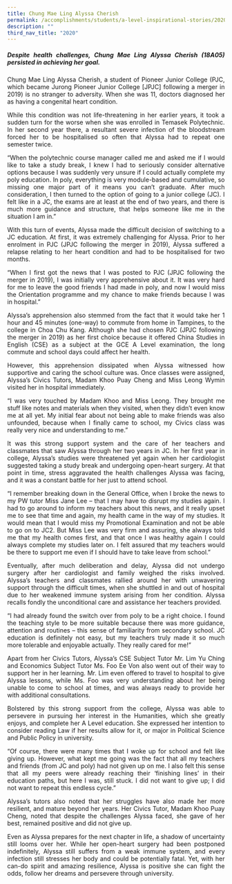 ```yaml
---
title: Chung Mae Ling Alyssa Cherish
permalink: /accomplishments/students/a-level-inspirational-stories/2020/cherish/
description: ""
third_nav_title: "2020"
---
```

<div align=justify>
<h5>Despite health challenges, Chung Mae Ling Alyssa Cherish (18A05) persisted in achieving her goal.</h5>

<p>Chung Mae Ling Alyssa Cherish, a student of Pioneer Junior College (PJC, which became Jurong Pioneer Junior College [JPJC] following a merger in 2019) is no stranger to adversity. When she was 11, doctors diagnosed her as having a congenital heart condition.</p>

<p>
While this condition was not life-threatening in her earlier years, it took a sudden turn for the worse when she was enrolled in Temasek Polytechnic. In her second year there, a resultant severe infection of the bloodstream forced her to be hospitalised so often that Alyssa had to repeat one semester twice.</p>

<p>
“When the polytechnic course manager called me and asked me if I would like to take a study break, I knew I had to seriously consider alternative options because I was suddenly very unsure if I could actually complete my poly education. In poly, everything is very module-based and cumulative, so missing one major part of it means you can’t graduate. After much consideration, I then turned to the option of going to a junior college (JC). I felt like in a JC, the exams are at least at the end of two years, and there is much more guidance and structure, that helps someone like me in the situation I am in.”</p>

<p>
With this turn of events, Alyssa made the difficult decision of switching to a JC education. At first, it was extremely challenging for Alyssa. Prior to her enrolment in PJC (JPJC following the merger in 2019), Alyssa suffered a relapse relating to her heart condition and had to be hospitalised for two months.</p>

<p>
“When I first got the news that I was posted to PJC (JPJC following the merger in 2019), I was initially very apprehensive about it. It was very hard for me to leave the good friends I had made in poly, and now I would miss the Orientation programme and my chance to make friends because I was in hospital.”</p>

<p>
Alyssa’s apprehension also stemmed from the fact that it would take her 1 hour and 45 minutes (one-way) to commute from home in Tampines, to the college in Choa Chu Kang. Although she had chosen PJC (JPJC following the merger in 2019) as her first choice because it offered China Studies in English (CSE) as a subject at the GCE A Level examination, the long commute and school days could affect her health.</p>

<p>
However, this apprehension dissipated when Alyssa witnessed how supportive and caring the school culture was. Once classes were assigned, Alyssa’s Civics Tutors, Madam Khoo Puay Cheng and Miss Leong Wymin visited her in hospital immediately.</p>

<p>
“I was very touched by Madam Khoo and Miss Leong. They brought me stuff like notes and materials when they visited, when they didn’t even know me at all yet. My initial fear about not being able to make friends was also unfounded, because when I finally came to school, my Civics class was really very nice and understanding to me.”</p>

<p>
It was this strong support system and the care of her teachers and classmates that saw Alyssa through her two years in JC. In her first year in college, Alyssa’s studies were threatened yet again when her cardiologist suggested taking a study break and undergoing open-heart surgery. At that point in time, stress aggravated the health challenges Alyssa was facing, and it was a constant battle for her just to attend school.</p>

<p>
“I remember breaking down in the General Office, when I broke the news to my PW tutor Miss Jane Lee – that I may have to disrupt my studies again. I had to go around to inform my teachers about this news, and it really upset me to see that time and again, my health came in the way of my studies. It would mean that I would miss my Promotional Examination and not be able to go on to JC2. But Miss Lee was very firm and assuring, she always told me that my health comes first, and that once I was healthy again I could always complete my studies later on. I felt assured that my teachers would be there to support me even if I should have to take leave from school.”</p>

<p>
Eventually, after much deliberation and delay, Alyssa did not undergo surgery after her cardiologist and family weighed the risks involved. Alyssa’s teachers and classmates rallied around her with unwavering support through the difficult times, when she shuttled in and out of hospital due to her weakened immune system arising from her condition. Alyssa recalls fondly the unconditional care and assistance her teachers provided.</p>

<p>
“I had already found the switch over from poly to be a right choice. I found the teaching style to be more suitable because there was more guidance, attention and routines – this sense of familiarity from secondary school. JC education is definitely not easy, but my teachers truly made it so much more tolerable and enjoyable actually. They really cared for me!”</p>

<p>
Apart from her Civics Tutors, Alyssa’s CSE Subject Tutor Mr. Lim Yu Ching and Economics Subject Tutor Ms. Foo Ee Von also went out of their way to support her in her learning. Mr. Lim even offered to travel to hospital to give Alyssa lessons, while Ms. Foo was very understanding about her being unable to come to school at times, and was always ready to provide her with additional consultations.</p>

<p>
Bolstered by this strong support from the college, Alyssa was able to persevere in pursuing her interest in the Humanities, which she greatly enjoys, and complete her A Level education. She expressed her intention to consider reading Law if her results allow for it, or major in Political Science and Public Policy in university.</p>

<p>
“Of course, there were many times that I woke up for school and felt like giving up. However, what kept me going was the fact that all my teachers and friends (from JC and poly) had not given up on me. I also felt this sense that all my peers were already reaching their ‘finishing lines’ in their education paths, but here I was, still stuck. I did not want to give up; I did not want to repeat this endless cycle.”</p>

<p>
Alyssa’s tutors also noted that her struggles have also made her more resilient, and mature beyond her years. Her Civics Tutor, Madam Khoo Puay Cheng, noted that despite the challenges Alyssa faced, she gave of her best, remained positive and did not give up.</p>

<p>
Even as Alyssa prepares for the next chapter in life, a shadow of uncertainty still looms over her. While her open-heart surgery had been postponed indefinitely, Alyssa still suffers from a weak immune system, and every infection still stresses her body and could be potentially fatal. Yet, with her can-do spirit and amazing resilience, Alyssa is positive she can fight the odds, follow her dreams and persevere through university.</p>